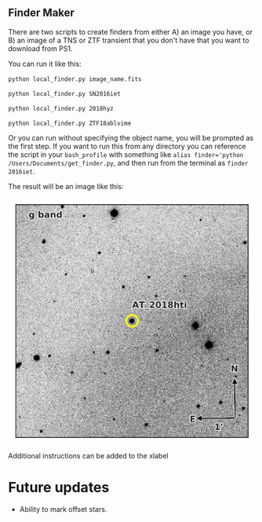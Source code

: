 ## Finder Maker

There are two scripts to create finders from either A) an image you have, or B) an image of a TNS or ZTF transient that you don't have that you want to download from PS1.

You can run it like this:
```
python local_finder.py image_name.fits
```

```
python local_finder.py SN2016iet
```

```
python local_finder.py 2018hyz
```

```
python local_finder.py ZTF18ablvime
```

Or you can run without specifying the object name, you will be prompted as the first step. If you want to run this from any directory you can reference the script in your `bash_profile` with something like `alias finder='python /Users/Documents/get_finder.py`, and then run from the terminal as `finder 2016iet`.

The result will be an image like this:
<p align="center"><img src="AT_2018hti_finder.jpg" align="center" alt="2017gwm" width="900"/></p>
Additional instructions can be added to the xlabel

# Future updates
- Ability to mark offset stars.
